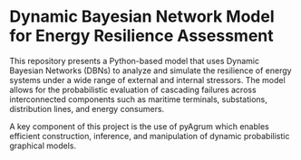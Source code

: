 # Dynamic Bayesian Network Model for Energy Resilience Assessment
This repository presents a Python-based model that uses Dynamic Bayesian Networks (DBNs) to analyze and simulate the resilience of energy systems under a wide range of external and internal stressors. The model allows for the probabilistic evaluation of cascading failures across interconnected components such as maritime terminals, substations, distribution lines, and energy consumers.

A key component of this project is the use of pyAgrum which enables efficient construction, inference, and manipulation of dynamic probabilistic graphical models.
